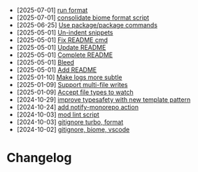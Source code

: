 - [2025-07-01] [run format](https://github.com/RubricLab/codegen/commit/1e20ad646a1b6004eeb920016c28bc428dd42a1e)
- [2025-07-01] [consolidate biome format script](https://github.com/RubricLab/codegen/commit/ec189a5a562a153462ef4ef43faeea5bb23ec395)
- [2025-06-25] [Use package/package commands](https://github.com/RubricLab/codegen/commit/1d8018e2cc78a71216ef71e5430260eca8868ef5)
- [2025-05-01] [Un-indent snippets](https://github.com/RubricLab/codegen/commit/033e6e20b8e6928aa5f75ca7aa703a9405c8a50c)
- [2025-05-01] [Fix README cmd](https://github.com/RubricLab/codegen/commit/77215f1ab897c979ca16828d997551abb6c17a1f)
- [2025-05-01] [Update README](https://github.com/RubricLab/codegen/commit/89183a6428a44bc2022cdeda051856a693726d08)
- [2025-05-01] [Complete README](https://github.com/RubricLab/codegen/commit/4809153bcc109da6bb4d4d851658af276916a7c5)
- [2025-05-01] [Bleed](https://github.com/RubricLab/codegen/commit/6f6f21d5a60f28c01d9f38623c1a2e65e3cbc8f7)
- [2025-05-01] [Add README](https://github.com/RubricLab/codegen/commit/3d2b6feaba836298377779e4a853652fa1950d93)
- [2025-01-10] [Make logs more subtle](https://github.com/RubricLab/codegen/commit/d5a35d520856c44d79ebda107b31b4f298c4764c)
- [2025-01-09] [Support multi-file writes](https://github.com/RubricLab/codegen/commit/0fbb9dddb90cf543e2b66dd9d6f31c68b7b8efcf)
- [2025-01-09] [Accept file types to watch](https://github.com/RubricLab/codegen/commit/d8d5d299925b2b20b99e994fdcb6f8ce9ec2823b)
- [2024-10-29] [improve typesafety with new template pattern](https://github.com/RubricLab/codegen/commit/15739e283e399d1d2ed385af0db1027d803a1f50)
- [2024-10-24] [add notify-monorepo action](https://github.com/RubricLab/codegen/commit/071ce6827c5377198845ed1dda4b6cf6d6a4cff6)
- [2024-10-03] [mod lint script](https://github.com/RubricLab/codegen/commit/8c9d1af0dd2d6ff9c989cd1e9eb2adf8afd9b4dc)
- [2024-10-03] [gitignore turbo, format](https://github.com/RubricLab/codegen/commit/14de9bfaf513fa5a21876d42844bdccab1f90680)
- [2024-10-02] [gitignore, biome, vscode](https://github.com/RubricLab/codegen/commit/6ee3e055dc9c60a213a277427b1bbd82ee73aedc)
# Changelog

